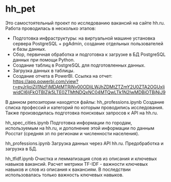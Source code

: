 # hh_pet
Это самостоятельный проект по исследованию вакансий на сайте hh.ru.
Работа проводилась в несколько этапов:
- Подготовка инфраструктуры: на виртуальной машине установка сервера PostgreSQL + pgAdmin, создание отдельных пользователей и базы данных.
- Сбор, первичная обработка и подготовка к загрузке в БД PostgreSQL данных при помощи Python.
- Создание таблиц в PostgreSQL для подготовленных данных.
- Загрузка данных в таблицы.
- Создание отчета в PowerBI. Ссылка на отчет: https://app.powerbi.com/view?r=eyJrIjoiZjI1NzFiMDAtMTRjNy00ODliLWJhZDMtZTZmY2U0ZTA2OGUxIiwidCI6IjFkOTBlZjk5LTE0ZTMtNDQxNC04MTQwLTk1N2IwMDBiOTBjNiJ9

В данном репозитории находятся файлы:
hh_professions.ipynb
  Создание списка профессий и категорий по которым проводились исследования. Также производилась подготовка поисковых запросов к API на hh.ru.

hh_spec_cities.ipynb
  Подготовка информации по городам, используемым на hh.ru, и дополнение этой информации по данным Росстат (средняя зп по регионам и численности населения).

hh_professions.ipynb
  Загрузка данных через API hh.ru. Предобработка и загрузка в БД.
  
hh_tfidf.ipynb
  Очистка и лемматизация слов из описания и ключевых навыков вакансий. Расчет метрики TF-IDF - важности ключевых навыков и слов из описания к вакансиям. В последствии использовалась только важность ключевых навыков.
